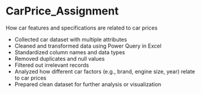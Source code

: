# CarPrice_Assignment
How car features and specifications are related to car prices
- Collected car dataset with multiple attributes
- Cleaned and transformed data using Power Query in Excel
- Standardized column names and data types
- Removed duplicates and null values
- Filtered out irrelevant records
- Analyzed how different car factors (e.g., brand, engine size, year) relate to car prices
- Prepared clean dataset for further analysis or visualization
